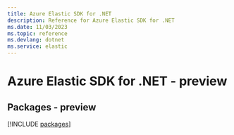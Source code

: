 ```yaml
---
title: Azure Elastic SDK for .NET
description: Reference for Azure Elastic SDK for .NET
ms.date: 11/03/2023
ms.topic: reference
ms.devlang: dotnet
ms.service: elastic
---
```

# Azure Elastic SDK for .NET - preview
## Packages - preview
[!INCLUDE [packages](elastic-index.md)]